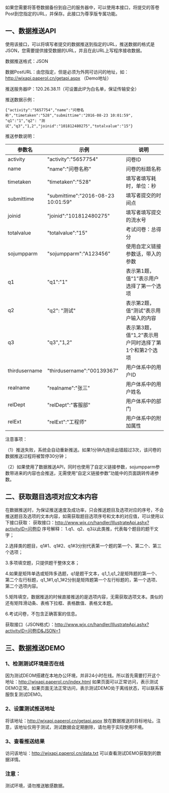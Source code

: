
如果您需要将答卷数据备份到自己的服务器中，可以使用本接口，将提交的答卷Post到您指定的URL，并保存。此接口为尊享版专属功能。

## 一、数据推送API
使用该接口，可以将填写者提交的数据推送到指定的URL，推送数据的格式是JSON，您需要提供接受数据的URL，并且在此URL上写程序接收数据。

数据推送格式：JSON

数据PostURL：由您指定，但是必须为外网可访问的地址，如：http://wjxapi.paperol.cn/getapi.aspx （Demo地址）

推送服务器IP：120.26.38.11（可设置此IP为白名单，保证传输安全）

推送数据示例：

`
{"activity":"5657754","name":"问卷名称","timetaken":"528","submittime":"2016-08-23 10:01:59", "q1":"1","q2": "测试","q3","1,2","joinid":"101812480275","totalvalue":"15"}
`


推送参数说明：


| 参数名 | 示例 | 说明 |
| --- | --- | --- |
| activity | "activity":"5657754" | 问卷ID |
| name | "name":"问卷名称" | 问卷的标题名称 |
| timetaken | "timetaken":"528" | 填写者填写耗时，单位：秒 |
| submittime | "submittime":"2016-08-23 10:01:59" | 填写者提交的时间点 |
| joinid | "joinid":"101812480275" | 填写者填写提交的流水号 |
| totalvalue | "totalvalue":"15" | 考试问卷：总得分 |
| sojumpparm | "sojumpparm":"A123456" | 使用自定义链接参数话，带入的参数 |
| q1 | "q1":"1" | 表示第1题，值“1”表示用户选择了第一个选项 |
| q2 | "q2": "测试" | 表示第2题，值“测试”表示用户输入的内容 |
| q3 | "q3","1,2" | 表示第3题，值“1,2”表示用户同时选择了第1个和第2个选项 |
| thirdusername | "thirdusername":"00139367" | 用户体系中的用户ID |
| realname | "realname":"张三" | 用户体系中的用户姓名 |
| relDept | "relDept":"客服部" | 用户体系中的部门 |
| relExt | "relExt":"工程师" | 用户体系中的附加属性 |

注意事项：

（1）推送失败，系统会自动重新推送。如果1分钟内连续出错超过3次，该问卷的数据推送过程将被暂停30分钟；

（2）如果使用了数据推送API，同时也使用了自定义链接参数，sojumpparm参数带进来的内容也会推送，无需使用“自定义链接参数”功能中的页面跳转传递参数。

## 二、获取题目选项对应文本内容
在数据推送时，为保证推送速度及成功率，只会推送题目及选项对应的序号，不会推送题目及选项的文本内容，如需获取题目选项序号和文本的对应值，可以使用以下接口获取：
获取接口：http://www.wjx.cn/handler/IllustrateApi.ashx?activityID=问卷ID
序号解释：
1.q1、q2、q3以此类推，代表每个题目的题干文字；

2.选择类的题目，q1#1、q1#2、q1#3分别代表第一个题的第一个、第二个、第三个选项；

3.多项填空题，只提供题干整体文本；

4.如果是矩阵单选或矩阵多选题，q1是题干文本，q1_1,q1_2是矩阵题的第一个、第二个左行标题，q1_1#1,q1_1#2分别是矩阵题第一个左行标题的，第一个选项、第二个选项内容。

5.矩阵填空，数据推送的时候直接推送的是选项内容，无需获取选项文本。类似的还有矩阵滑动条、表格下拉框、表格数值、表格文本题。

6.考试问卷，不包含正确答案的信息。


获取接口（JSON格式）：http://www.wjx.cn/handler/IllustrateApi.ashx?activityID=问卷ID&JSON=1

## 三、数据推送DEMO

### 1、检测测试环境是否在线
因为测试DEOM搭建在本地办公环境，并非24小时在线。所以首先需要打开这个地址：http://wjxapi.paperol.cn/index.html 如果页面可以正常访问，表示测试DEMO正常。如果页面无法正常访问，表示测试DEMO处于离线状态，可以联系客服恢复测试DEMO。

### 2、设置测试推送地址
将该地址：http://wjxapi.paperol.cn/getapi.aspx 放在数据推送的目标地址。注意，该地址仅用于测试，测试数据会定期删除，请勿用于实际使用环境。

### 3、查看推送结果
访问该地址：http://wjxapi.paperol.cn/data.txt 可以查看测试DEMO获取到的数据详情。


### 注意：
测试环境，请勿推送敏感数据。

